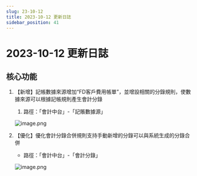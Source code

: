 ```yaml
---
slug: 23-10-12
title: 2023-10-12 更新日誌
sidebar_position: 41
---
```



# 2023-10-12 更新日誌


## **核心功能**

1. 【新增】記帳數據來源增加“FD客戶費用帳單”，並增設相關的分錄規則，使數據來源可以根據記帳規則產生會計分錄
    1. 路徑：「會計中台」-「記賬數據源」

    ![image.png](/assets/c8c51619acd541b040609f61faa295e7.png)

2. 【優化】優化會計分錄合併規則支持手動新增的分錄可以與系統生成的分錄合併
    - 路徑：「會計中台」-「會計分錄」

    ![image.png](/assets/e875237e5add76afbebd43627a90cd5f.png)

